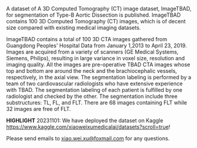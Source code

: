 A dataset of A 3D Computed Tomography (CT) image dataset, ImageTBAD, for segmentation of Type-B Aortic Dissection is published.
ImageTBAD contains 100 3D Computed Tomography (CT) images, which is of decent size compared with existing medical imaging datasets.

ImageTBAD contains a total of 100 3D CTA images gathered from Guangdong Peoples' Hospital Data from January 1,2013 to April 23, 2019. Images are acquired from a variety of scanners (GE Medical Systems, Siemens, Philips), resulting in large variance in voxel size, resolution and imaging quality. All the images are pre-operative TBAD CTA images whose top and bottom are around the neck and the brachiocephalic vessels, respectively, in the axial view. The segmentation labeling is performed by a team of two cardiovascular radiologists who have extensive experience with TBAD. The segmentation labeling of each patient is fulfilled by one radiologist and checked by the other. The segmentation include three substructures: TL, FL, and FLT. There are 68 images containing FLT while 32 images are free of FLT.

**HIGHLIGHT** 20231101: We have deployed the dataset on Kaggle https://www.kaggle.com/xiaoweixumedicalai/datasets?scroll=true!

Please send emails to xiao.wei.xu@foxmail.com for any questions.
